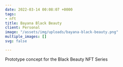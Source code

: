 ```yaml
---
date: 2022-03-14 00:08:07 +0000
tags:
- nft
title: Bayana Black Beauty
client: Personal
image: "/assets/img/uploads/bayana-black-beauty.png"
multiple_images: []
svg: false

---
```

Prototype concept for the Black Beauty NFT Series